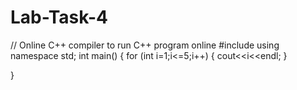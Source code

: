 # Lab-Task-4
// Online C++ compiler to run C++ program online
#include <iostream>
using namespace std;
int main() {
    for (int i=1;i<=5;i++)
    {
        cout<<i<<endl;
    }
    
}
